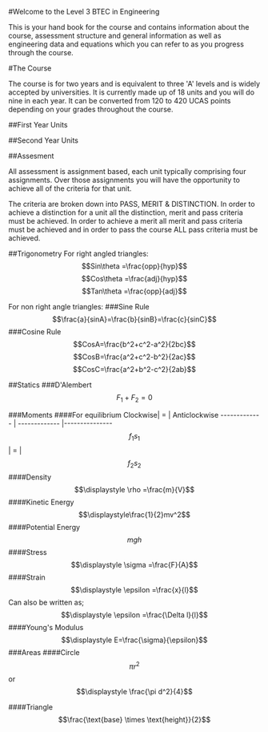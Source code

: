 <script type="text/x-mathjax-config"> 
MathJax.Hub.Config({ tex2jax: {inlineMath: [['$','$'], ['\\(','\\)']]} }); 
</script>

#Welcome to the Level 3 BTEC in Engineering
<p>
This is your hand book for the course and contains information about the course, assessment structure and general information as well as engineering data and equations which you can refer to as you progress through the course.

#The Course
<p> 
The course is for two years and is equivalent to three 'A' levels and is widely accepted by universities. It is currently made up of 18 units and you will do nine in each year. 
It can be converted from 120 to 420 UCAS points depending on your grades throughout the course. 

##First Year Units

##Second Year Units 

##Assesment 
<p> 
All assessment is assignment based, each unit typically comprising four assignments. Over those assignments you will have the opportunity to achieve all of the criteria for that unit.
<p> 
The criteria are broken down into PASS, MERIT & DISTINCTION. In order to achieve a distinction for a unit all the distinction, merit and pass criteria must be achieved. In order to achieve a merit all merit and pass criteria must be achieved and in order to pass the course ALL pass criteria must be achieved. 

##Trigonometry 
For right angled triangles: 
$$Sin\theta =\frac{opp}{hyp}$$
$$Cos\theta =\frac{adj}{hyp}$$ 
$$Tan\theta =\frac{opp}{adj}$$ 

For non right angle triangles:
###Sine Rule 
$$\frac{a}{sinA}=\frac{b}{sinB}=\frac{c}{sinC}$$
###Cosine Rule 
$$CosA=\frac{b^2+c^2-a^2}{2bc}$$ 
$$CosB=\frac{a^2+c^2-b^2}{2ac}$$
$$CosC=\frac{a^2+b^2-c^2}{2ab}$$ 

##Statics 
###D'Alembert 
$$F_{1}+F_{2}=0$$

###Moments 
####For equilibrium 
Clockwise| = | Anticlockwise
------------- | ------------- |---------------
$$f_1s_1$$ | = | $$f_2s_2$$ 
####Density 
$$\displaystyle \rho =\frac{m}{V}$$
####Kinetic Energy 
$$\displaystyle\frac{1}{2}mv^2$$
####Potential Energy 
$$\displaystyle mgh$$
####Stress 
$$\displaystyle \sigma =\frac{F}{A}$$ 
####Strain 
$$\displaystyle \epsilon =\frac{x}{l}$$ 
Can also be written as; 
$$\displaystyle \epsilon =\frac{\Delta l}{l}$$
####Young's Modulus 
$$\displaystyle E=\frac{\sigma}{\epsilon}$$
###Areas 
####Circle 
$$\displaystyle \pi r^2$$ 
or 
$$\displaystyle \frac{\pi d^2}{4}$$

####Triangle 
$$\frac{\text{base} \times \text{height}}{2}$$
